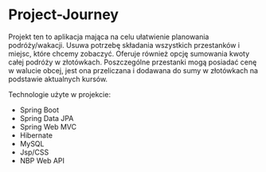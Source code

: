 # Project-Journey

Projekt ten to aplikacja mająca na celu ułatwienie planowania podróży/wakacji. Usuwa potrzebę składania wszystkich przestanków i miejsc, które chcemy zobaczyć.
Oferuje również opcję sumowania kwoty całej podróży w złotówkach. Poszczególne przestanki mogą posiadać cenę w walucie obcej, jest ona przeliczana i dodawana do sumy w złotówkach na podstawie
aktualnych kursów.



Technologie użyte w projekcie:
- Spring Boot
- Spring Data JPA
- Spring Web MVC
- Hibernate
- MySQL
- Jsp/CSS
- NBP Web API